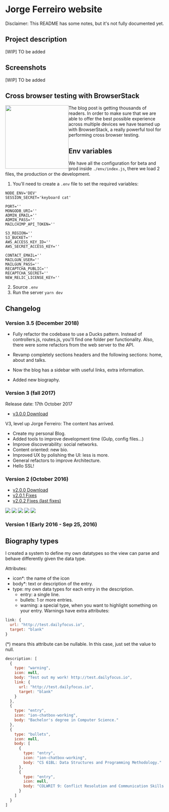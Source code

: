 # Jorge Ferreiro website

Disclaimer: This README has some notes, but it's not fully documented yet.

## Project description

[WIP] TO be added


## Screenshots

[WIP] TO be added

## Cross browser testing with BrowserStack

<img src="https://i1.wp.com/www.diogonunes.com/blog/wp-content/uploads/2016/07/browserstack-logo.png?resize=840%2C276" width="200px" style="float: left;" />

The blog post is getting thousands of readers. In order to make sure that we are able to offer the best possible experience across multiple devices we have teamed up with BrowserStack, a really powerful tool for performing cross browser testing.




## Env variables

We have all the configuration for beta and prod inside `./env/index.js`, there we load 2 files, the production or the development.

1. You'll need to create a `.env` file to set the required variables:
  ```
  NODE_ENV='DEV'
  SESSION_SECRET='keyboard cat'

  PORT=''
  MONGODB_URI=''
  ADMIN_EMAIL=''
  ADMIN_PASS=''
  MAILCHIMP_API_TOKEN=''

  S3_REGION=''
  S3_BUCKET=''
  AWS_ACCESS_KEY_ID=''
  AWS_SECRET_ACCESS_KEY=''

  CONTACT_EMAIL=''
  MAILGUN_USER=''
  MAILGUN_PASS=''
  RECAPTCHA_PUBLIC=''
  RECAPTCHA_SECRET=''
  NEW_RELIC_LICENSE_KEY=''
  ```
2. Source `.env`
3. Run the server `yarn dev`

## Changelog

### Version 3.5 (December 2018)

* Fully refactor the codebase to use a Ducks pattern. Instead of controllers.js, routes.js, you'll find one folder per functionality. Also, there were some refactors from the web server to the API.

* Revamp completely sections headers and the following sections: home, about and talks.
* Now the blog has a sidebar with useful links, extra information.
* Added new biography.

### Version 3 (fall 2017)

Release date: 17th October 2017

* [v3.0.0 Download](https://github.com/ferreiro/website/releases/tag/v3.0.0)

V3, level up Jorge Ferreiro: The content has arrived.

* Create my personal Blog.
* Added tools to improve development time (Gulp, config files...)
* Improve discoverability: social networks.
* Content oriented: new bio.
* Improved UX by polishing the UI: less is more.
* General refactors to improve Architecture.
* Hello SSL!

### Version 2 (October 2016)

* [v2.0.0 Download](https://github.com/ferreiro/website/releases/tag/v2.0.0)
* [v2.0.1 Fixes](https://github.com/ferreiro/website/tree/v2.0.1)
* [v2.0.2 Fixes (last fixes)](https://github.com/ferreiro/website/tree/dce56266f19644ea1b3560829b1a74f6b5c25a2a)

![](./web/public/src/images/projects/ferreiro_v2/home.png)
![](./web/public/src/images/projects/ferreiro_v2/about.png)
![](./web/public/src/images/projects/ferreiro_v2/portfolio.png)
![](./web/public/src/images/projects/ferreiro_v2/portfolio_detailed.png)
![](./web/public/src/images/projects/ferreiro_v2/contact.png)

### Version 1 (Early 2016 - Sep 25, 2016)


## Biography types

I created a system to define my own datatypes so the view can parse and behave differently given the data type.

Attributes:

* icon*: the name of the icon
* body*: text or description of the entry.
* type: my own data types for each entry in the description.
  * entry: a single line.
  * bullets: 1 or more entries.
  * warning: a special type, when you want to highlight something on your entry.
    Warnings have extra attributes:
    
```js
link: {
  url: "http://test.dailyfocus.io",
  target: "blank"
}
```

(*) means this attribute can be nullable. In this case, just set the value to null.

``` js
description: [
  {
    type: "warning",
    icon: null,
    body: "Test out my work! http://test.dailyfocus.io",
    link: {
      url: "http://test.dailyfocus.io",
      target: "blank"
    }
  },
  {
    type: "entry",
    icon: "ion-chatbox-working",
    body: "Bachelor's degree in Computer Science."
  },
  {
    type: "bullets",
    icon: null,
    body: [
      {
        type: "entry",
        icon: "ion-chatbox-working",
        body: "CS 61BL: Data Structures and Programming Methodology."
      },
      {
        type: "entry",
        icon: null,
        body: "COLWRIT 9: Conflict Resolution and Communication Skills."
      }
    ]
  }
]
```
